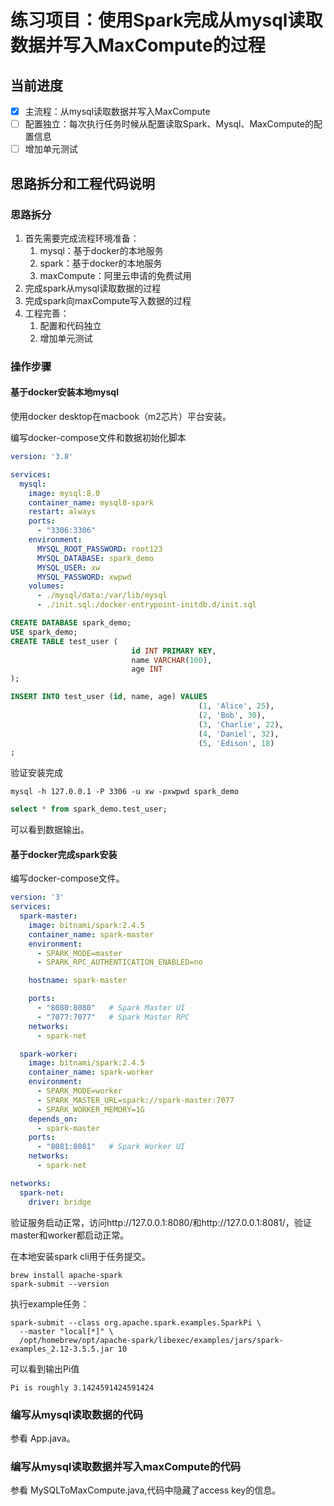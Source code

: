 # 练习项目：使用Spark完成从mysql读取数据并写入MaxCompute的过程
## 当前进度
- [x] 主流程：从mysql读取数据并写入MaxCompute
- [ ] 配置独立：每次执行任务时候从配置读取Spark、Mysql、MaxCompute的配置信息
- [ ] 增加单元测试

## 思路拆分和工程代码说明

### 思路拆分
1. 首先需要完成流程环境准备：
   1. mysql：基于docker的本地服务
   2. spark：基于docker的本地服务
   3. maxCompute：阿里云申请的免费试用
2. 完成spark从mysql读取数据的过程
3. 完成spark向maxCompute写入数据的过程
4. 工程完善：
   1. 配置和代码独立
   2. 增加单元测试

### 操作步骤
#### 基于docker安装本地mysql
使用docker desktop在macbook（m2芯片）平台安装。

编写docker-compose文件和数据初始化脚本
```yaml
version: '3.8'

services:
  mysql:
    image: mysql:8.0
    container_name: mysql8-spark
    restart: always
    ports:
      - "3306:3306"
    environment:
      MYSQL_ROOT_PASSWORD: root123
      MYSQL_DATABASE: spark_demo
      MYSQL_USER: xw
      MYSQL_PASSWORD: xwpwd
    volumes:
      - ./mysql/data:/var/lib/mysql
      - ./init.sql:/docker-entrypoint-initdb.d/init.sql
```
```sql
CREATE DATABASE spark_demo;
USE spark_demo;
CREATE TABLE test_user (
                           id INT PRIMARY KEY,
                           name VARCHAR(100),
                           age INT
);

INSERT INTO test_user (id, name, age) VALUES
                                          (1, 'Alice', 25),
                                          (2, 'Bob', 30),
                                          (3, 'Charlie', 22),
                                          (4, 'Daniel', 32),
                                          (5, 'Edison', 18)
;
```
验证安装完成
```shell
mysql -h 127.0.0.1 -P 3306 -u xw -pxwpwd spark_demo
```
```sql
select * from spark_demo.test_user;
```
可以看到数据输出。

#### 基于docker完成spark安装
编写docker-compose文件。

```yaml
version: '3'
services:
  spark-master:
    image: bitnami/spark:2.4.5
    container_name: spark-master
    environment:
      - SPARK_MODE=master
      - SPARK_RPC_AUTHENTICATION_ENABLED=no

    hostname: spark-master

    ports:
      - "8080:8080"   # Spark Master UI
      - "7077:7077"   # Spark Master RPC
    networks:
      - spark-net

  spark-worker:
    image: bitnami/spark:2.4.5
    container_name: spark-worker
    environment:
      - SPARK_MODE=worker
      - SPARK_MASTER_URL=spark://spark-master:7077
      - SPARK_WORKER_MEMORY=1G
    depends_on:
      - spark-master
    ports:
      - "8081:8081"   # Spark Worker UI
    networks:
      - spark-net

networks:
  spark-net:
    driver: bridge
```
验证服务启动正常，访问http://127.0.0.1:8080/和http://127.0.0.1:8081/，验证master和worker都启动正常。

在本地安装spark cli用于任务提交。
```shell
brew install apache-spark
spark-submit --version
```

执行example任务：
```shell
spark-submit --class org.apache.spark.examples.SparkPi \
  --master "local[*]" \
  /opt/homebrew/opt/apache-spark/libexec/examples/jars/spark-examples_2.12-3.5.5.jar 10
```
可以看到输出Pi值
```
Pi is roughly 3.1424591424591424
```

### 编写从mysql读取数据的代码

参看 App.java。

### 编写从mysql读取数据并写入maxCompute的代码

参看 MySQLToMaxCompute.java,代码中隐藏了access key的信息。